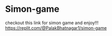 # Simon-game
checkout this link  for simon game and enjoy!!! https://replit.com/@PalakBhatnagar1/simon-game
